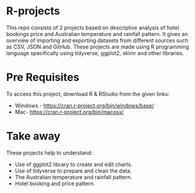 # R-projects

This repo consists of 2 projects based on descriptive analysis of hotel bookings price and Australian temperature and rainfall pattern. It gives an overview of importing and exporting datasets from different sources such as CSV, JSON and GitHub. These projects are made using R programming language specifically using tidyverse, ggplot2, skimr and other libraries.

# Pre Requisites

To access this project, download R & RStudio from the given links:
+ Windows - https://cran.r-project.org/bin/windows/base/
+ Mac- https://cran.r-project.org/bin/macosx/

# Take away

These projects help to understand:
+ Use of ggplot2 library to create and edit charts.
+ Use of tidyverse to prepare and clean the data.
+ The Australian temperature and rainfall pattern.
+ Hotel booking and price pattern.

